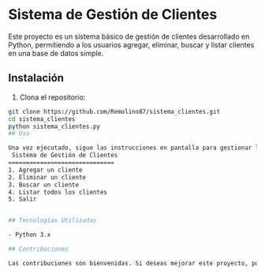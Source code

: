 # Sistema de Gestión de Clientes

Este proyecto es un sistema básico de gestión de clientes desarrollado en Python, permitiendo a los usuarios agregar, eliminar, buscar y listar clientes en una base de datos simple.
## Instalación

1. Clona el repositorio:
```bash
git clone https://github.com/Remolino87/sistema_clientes.git
cd sistema_clientes
python sistema_clientes.py
## Uso

Una vez ejecutado, sigue las instrucciones en pantalla para gestionar los clientes.
 Sistema de Gestión de Clientes
==============================
1. Agregar un cliente
2. Eliminar un cliente
3. Buscar un cliente
4. Listar todos los clientes
5. Salir


## Tecnologías Utilizadas

- Python 3.x

## Contribuciones

Las contribuciones son bienvenidas. Si deseas mejorar este proyecto, por favor, crea un **issue** para reportar problemas o sugerir nuevas características. Si quieres contribuir con código, crea un **pull request** y describe los cambios que has realizado.
